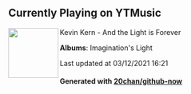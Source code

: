 ## Currently Playing on YTMusic

[<img align="left" width="100" src="https://lh3.googleusercontent.com/xdpHB5YSG0PD981CJgStaZJcx4CcfTYD8lcFSknPayoZJdVKFuuMxl3rCGP3efQsmUDe19hKgkBbAdc">](https://music.youtube.com/watch?v=Gvfmv7AZ_Kw)

Kevin Kern - And the Light is Forever

**Albums**: Imagination's Light

Last updated at 03/12/2021 16:21

#### Generated with [20chan/github-now](https://github.com/20chan/github-now)


<!--
**20chan/20chan** is a ✨ _special_ ✨ repository because its `README.md` (this file) appears on your GitHub profile.

Here are some ideas to get you started:

- 🔭 I’m currently working on ...
- 🌱 I’m currently learning ...
- 👯 I’m looking to collaborate on ...
- 🤔 I’m looking for help with ...
- 💬 Ask me about ...
- 📫 How to reach me: ...
- 😄 Pronouns: ...
- ⚡ Fun fact: ...
-->
